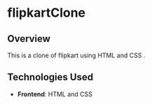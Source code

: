 # flipkartClone

## Overview

This is a clone of flipkart using HTML and CSS .

## Technologies Used
- **Frontend**: HTML and CSS 


